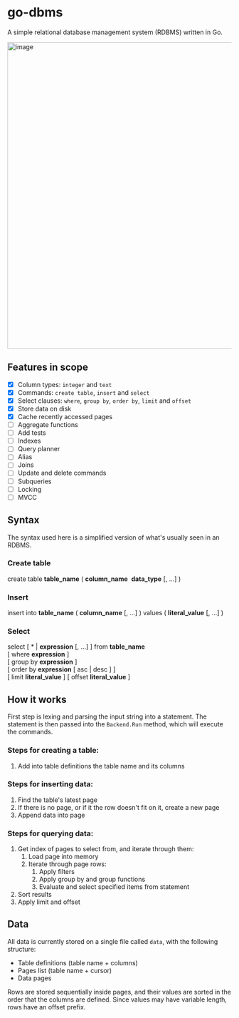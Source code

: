 # go-dbms

A simple relational database management system (RDBMS) written in Go.

<img width="688" alt="image" src="https://github.com/lsmacedo/go-dbms/assets/29143487/10edb2fd-88b2-4d6b-9d90-e35157497a66">

## Features in scope

- [x] Column types: `integer` and `text`
- [x] Commands: `create table`, `insert` and `select`
- [x] Select clauses: `where`, `group by`, `order by`, `limit` and `offset`
- [x] Store data on disk
- [x] Cache recently accessed pages
- [ ] Aggregate functions
- [ ] Add tests
- [ ] Indexes
- [ ] Query planner
- [ ] Alias
- [ ] Joins
- [ ] Update and delete commands
- [ ] Subqueries
- [ ] Locking
- [ ] MVCC

## Syntax

The syntax used here is a simplified version of what's usually seen in an RDBMS.

### Create table

create table **table_name** ( **column_name** &nbsp;**data_type** [, ...] )

### Insert

insert into **table_name** ( **column_name** [, ...] ) values ( **literal_value** [, ...] )

### Select

select [ \* | **expression** [, ...] ] from **table_name**<br/>
[ where **expression** ]<br/>
[ group by **expression** ]<br/>
[ order by **expression** [ asc | desc ] ]<br/>
[ limit **literal_value** ]
[ offset **literal_value** ]

## How it works

First step is lexing and parsing the input string into a statement.
The statement is then passed into the `Backend.Run` method, which will
execute the commands.

### Steps for creating a table:

1.  Add into table definitions the table name and its columns

### Steps for inserting data:

1.  Find the table's latest page
2.  If there is no page, or if it the row doesn't fit on it, create a new page
3.  Append data into page

### Steps for querying data:

1.  Get index of pages to select from, and iterate through them:
    1. Load page into memory
    2. Iterate through page rows:
       1. Apply filters
       2. Apply group by and group functions
       3. Evaluate and select specified items from statement
2.  Sort results
3.  Apply limit and offset

## Data

All data is currently stored on a single file called `data`, with the following
structure:

- Table definitions (table name + columns)
- Pages list (table name + cursor)
- Data pages

Rows are stored sequentially inside pages, and their values are sorted in the order
that the columns are defined. Since values may have variable length, rows have an
offset prefix.
